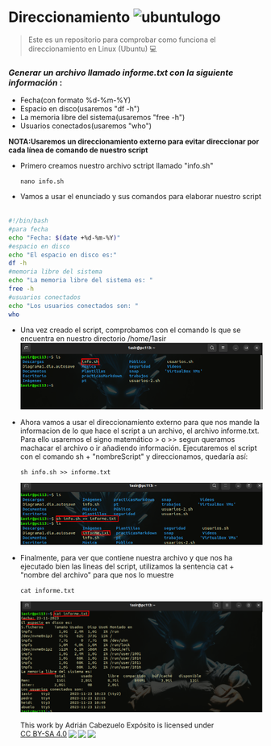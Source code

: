 # **Direccionamiento** ![ubuntulogo](https://upload.wikimedia.org/wikipedia/commons/b/b5/Former_Ubuntu_logo.svg)


>Este es un repositorio para comprobar como funciona el direccionamiento en Linux (Ubuntu) :computer:



### *Generar un archivo llamado informe.txt con la siguiente información* :
  
  * Fecha(con formato %d-%m-%Y)
  * Espacio en disco(usaremos "df -h")
  * La memoria libre del sistema(usaremos "free -h")
  * Usuarios conectados(usaremos "who")


**NOTA:Usaremos un direccionamiento externo para evitar direccionar por cada línea de comando de nuestro script**


* Primero creamos nuestro archivo sctript llamado "info.sh"

    ```
    nano info.sh
    ```
    
* Vamos a usar el enunciado y sus comandos para elaborar nuestro script
```sh

#!/bin/bash
#para fecha
echo "Fecha: $(date +%d-%m-%Y)"
#espacio en disco
echo "El espacio en disco es:"
df -h
#memoria libre del sistema
echo "La memoria libre del sistema es: "
free -h
#usuarios conectados
echo "Los usuarios conectados son: "
who

```
* Una vez creado el script, comprobamos con el comando ls que se encuentra en nuestro directorio /home/1asir
  ![img1](img1.png)
* Ahora vamos a usar el direccionamiento externo para que nos mande la informacion de lo que hace el script a un archivo, el archivo informe.txt. Para ello usaremos el signo matemático > o >> segun queramos machacar el archivo o ir añadiendo información. Ejecutaremos el script con el comando sh + "nombreScript" y direccionamos, quedaría así:

  ```
  sh info.sh >> informe.txt
  ```
  ![img2](img2.png)

* Finalmente, para ver que contiene nuestra archivo y que nos ha ejecutado bien las lineas del script, utilizamos la sentencia cat + "nombre del archivo" para que nos lo muestre
  ```
  cat informe.txt
  ```
  ![img3](img3.png)

  <p xmlns:cc="http://creativecommons.org/ns#" >This work by <span property="cc:attributionName">Adrián Cabezuelo Expósito</span> is licensed under <a href="http://creativecommons.org/licenses/by-sa/4.0/?ref=chooser-v1" target="_blank" rel="license noopener noreferrer" style="display:inline-block;">CC BY-SA 4.0<img style="height:22px!important;margin-left:3px;vertical-align:text-bottom;" src="https://mirrors.creativecommons.org/presskit/icons/cc.svg?ref=chooser-v1"><img style="height:22px!important;margin-left:3px;vertical-align:text-bottom;" src="https://mirrors.creativecommons.org/presskit/icons/by.svg?ref=chooser-v1"><img style="height:22px!important;margin-left:3px;vertical-align:text-bottom;" src="https://mirrors.creativecommons.org/presskit/icons/sa.svg?ref=chooser-v1"></a></p> 
